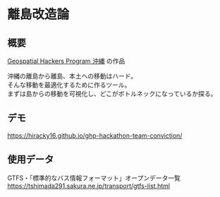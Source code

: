 # 離島改造論


## 概要

[Geospatial Hackers Program 沖縄](https://ghp.connpass.com/event/158642/) の作品

沖縄の離島から離島、本土への移動はハード。  
そんな移動を最適化するために作るツール。  
まずは島からの移動を可視化し、どこがボトルネックになっているか探る。

## デモ

https://hiracky16.github.io/ghp-hackathon-team-conviction/

## 使用データ

GTFS・「標準的なバス情報フォーマット」オープンデータ一覧  
https://tshimada291.sakura.ne.jp/transport/gtfs-list.html
